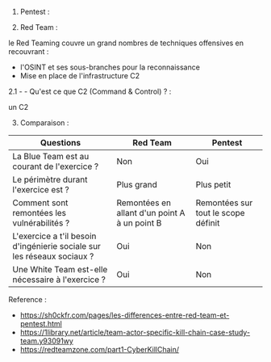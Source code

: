 1. Pentest :


2. Red Team :

le Red Teaming couvre un grand nombres de techniques offensives en recouvrant :

- l'OSINT et ses sous-branches pour la reconnaissance
- Mise en place de l'infrastructure C2




2.1 -  - Qu'est ce que C2 (Command & Control) ? :

un C2 





3. Comparaison :


Questions | Red Team | Pentest |
 --- | --- | --- |
La Blue Team est au courant de l'exercice ?	| Non |	Oui
Le périmètre durant l'exercice est ?	| Plus grand	| Plus petit
Comment sont remontées les vulnérabilités ?	| Remontées en allant d'un point A à un point B |	Remontées sur tout le scope définit
L'exercice a t'il besoin d'ingénierie sociale sur les réseaux sociaux ?	| Oui	| Non
Une White Team est-elle nécessaire à l'exercice ?	| Oui	| Non










Reference :
- https://sh0ckfr.com/pages/les-differences-entre-red-team-et-pentest.html
- https://1library.net/article/team-actor-specific-kill-chain-case-study-team.y93091wy
- https://redteamzone.com/part1-CyberKillChain/
